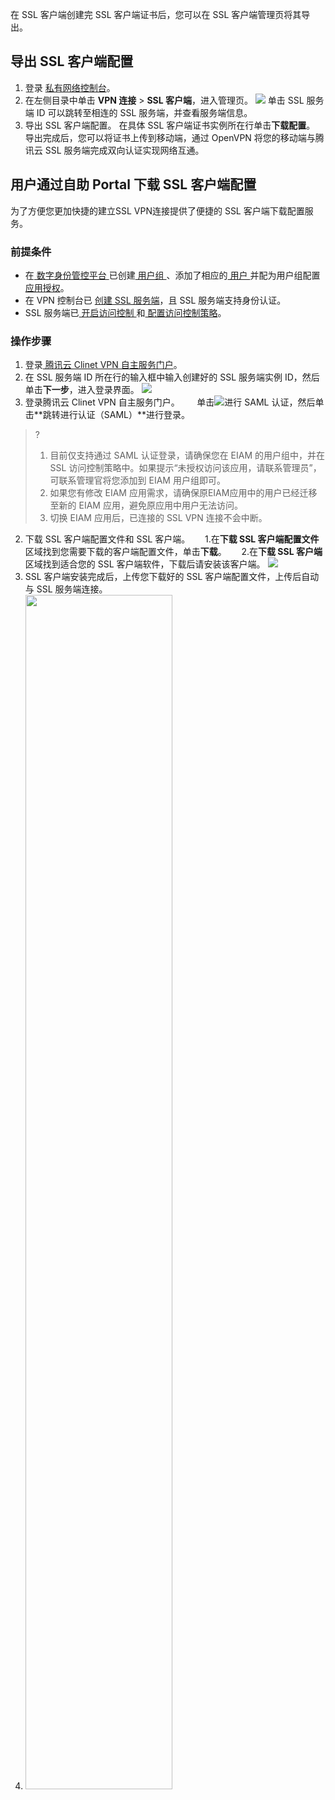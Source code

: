 在 SSL 客户端创建完 SSL 客户端证书后，您可以在 SSL 客户端管理页将其导出。

## 导出 SSL 客户端配置
1. 登录 [私有网络控制台](https://console.cloud.tencent.com/vpc/vpc?rid=1)。
2. 在左侧目录中单击 **VPN 连接** > **SSL 客户端**，进入管理页。
![](https://qcloudimg.tencent-cloud.cn/raw/11e34d521f5f2be9bd0f5d28534bcd1f.png)
  单击 SSL 服务端 ID 可以跳转至相连的 SSL 服务端，并查看服务端信息。
3. 导出 SSL 客户端配置。
在具体 SSL 客户端证书实例所在行单击**下载配置**。
导出完成后，您可以将证书上传到移动端，通过 OpenVPN 将您的移动端与腾讯云 SSL 服务端完成双向认证实现网络互通。


## 用户通过自助 Portal 下载 SSL 客户端配置[](id:Portal)
为了方便您更加快捷的建立SSL VPN连接提供了便捷的 SSL 客户端下载配置服务。

### 前提条件
- 在[ 数字身份管控平台 ](https://console.cloud.tencent.com/eiam)已创建[ 用户组 ](https://cloud.tencent.com/document/product/1442/55067)、添加了相应的[ 用户 ](https://cloud.tencent.com/document/product/1442/55066)并配为用户组配置[ 应用授权](https://cloud.tencent.com/document/product/1442/55069)。
- 在 VPN 控制台已 [创建 SSL 服务端](https://cloud.tencent.com/document/product/554/63717)，且 SSL 服务端支持身份认证。
- SSL 服务端已[ 开启访问控制 ](https://cloud.tencent.com/document/product/554/75188)和[ 配置访问控制策略](https://cloud.tencent.com/document/product/554/75189)。


### 操作步骤
1. 登录[ 腾讯云 Clinet VPN 自主服务门户](http://self-service-test.vpn.woa.com/)。
  1. 在 SSL 服务端 ID 所在行的输入框中输入创建好的 SSL 服务端实例 ID，然后单击**下一步**，进入登录界面。
![](https://qcloudimg.tencent-cloud.cn/raw/e37b558345b8edeae794d9f650071c5f.png)
  2. 登录腾讯云 Clinet VPN 自主服务门户。      
单击![](https://qcloudimg.tencent-cloud.cn/raw/6c78a80d3aadbade303cd3158eba47b9.png)进行 SAML 认证，然后单击**跳转进行认证（SAML）**进行登录。
>?
>1. 目前仅支持通过 SAML 认证登录，请确保您在 EIAM 的用户组中，并在 SSL 访问控制策略中。如果提示“未授权访问该应用，请联系管理员”，可联系管理官将您添加到 EIAM 用户组即可。
>2. 如果您有修改 EIAM 应用需求，请确保原EIAM应用中的用户已经迁移至新的 EIAM 应用，避免原应用中用户无法访问。
>3. 切换 EIAM 应用后，已连接的 SSL VPN 连接不会中断。
>
2. 下载 SSL 客户端配置文件和 SSL 客户端。
     1.在**下载 SSL 客户端配置文件**区域找到您需要下载的客户端配置文件，单击**下载**。
     2.在**下载 SSL 客户端**区域找到适合您的 SSL 客户端软件，下载后请安装该客户端。
![](https://qcloudimg.tencent-cloud.cn/raw/3ab6a81b13fd4fad19931cdbc832cfe3.png)
3. SSL 客户端安装完成后，上传您下载好的 SSL 客户端配置文件，上传后自动与 SSL 服务端连接。
4. <img src="https://qcloudimg.tencent-cloud.cn/raw/b51ffdfba9caa56ccb742d2e60403d9a.png" width="70%">
